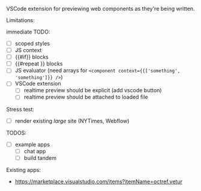 VSCode extension for previewing web components as they're being written.

Limitations:

immediate TODO:

- [ ] scoped styles
- [ ] JS context
- [ ] {{#if}} blocks
- [ ] {{#repeat }} blocks
- [ ] JS evaluator (need arrays for `<component context={{['something', 'something']}} />`)
- [ ] VSCode extension
  - [ ] realtime preview should be explicit (add vscode button)
  - [ ] realtime preview should be attached to loaded file

Stress test:

- [ ] render existing _large_ site (NYTimes, Webflow)

TODOS:

- [ ] example apps
  - [ ] chat app
  - [ ] build tandem

Existing apps:

- https://marketplace.visualstudio.com/items?itemName=octref.vetur
